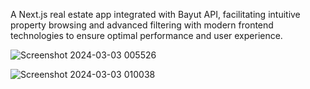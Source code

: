  A Next.js real estate app integrated with Bayut API, facilitating intuitive property browsing and advanced filtering with modern frontend technologies to ensure optimal performance and user experience.

![Screenshot 2024-03-03 005526](https://github.com/hasnainayub689/real-estate_listing_app/assets/120710563/0001f212-6bb3-498b-b249-9e72cf92e2cc)

![Screenshot 2024-03-03 010038](https://github.com/hasnainayub689/real-estate_listing_app/assets/120710563/56968411-0482-4a25-9718-0b90b5f7a0d0)
